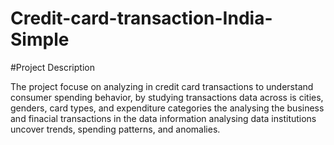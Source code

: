 # Credit-card-transaction-India-Simple




#Project Description

The project focuse on analyzing in credit card transactions to understand consumer spending behavior,
by studying transactions data across is cities, genders, card types, and expenditure categories
the analysing the business and finacial transactions in the data information analysing data
institutions uncover trends, spending patterns, and anomalies.




